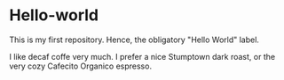 # Hello-world
This is my first repository. Hence, the obligatory "Hello World" label.


I like decaf coffe very much. I prefer a nice Stumptown dark roast, or the very cozy Cafecito Organico espresso. 
